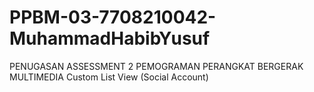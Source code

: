 # PPBM-03-7708210042-MuhammadHabibYusuf

PENUGASAN ASSESSMENT 2 PEMOGRAMAN PERANGKAT BERGERAK MULTIMEDIA
Custom List View (Social Account)
